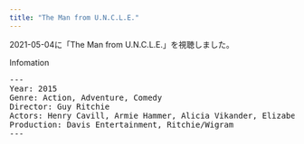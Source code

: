 ```yaml
---
title: "The Man from U.N.C.L.E."
---
```

2021-05-04に「The Man from U.N.C.L.E.」を視聴しました。

Infomation
<pre>
---
Year: 2015
Genre: Action, Adventure, Comedy
Director: Guy Ritchie
Actors: Henry Cavill, Armie Hammer, Alicia Vikander, Elizabeth Debicki
Production: Davis Entertainment, Ritchie/Wigram
---
</pre>